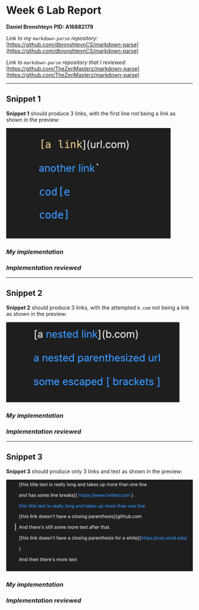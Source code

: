 # Week 6 Lab Report 
**Daniel Bronshteyn**
**PID: A16882179**

*Link to my `markdown-parse` repository:* [https://github.com/dbronshteynCS/markdown-parse](https://github.com/dbronshteynCS/markdown-parse)

*Link to `markdown-parse` repository that I reviewed:* [https://github.com/TheZenMasterz/markdown-parse](https://github.com/TheZenMasterz/markdown-parse)

---

## **Snippet 1**

**Snippet 1** should produce 3 links, with the first line not being a link as shown in the preview:

![Snippet1Preview](Week8ImagesFolder/Snippet1Expected.png)

### *My implementation*

### *Implementation reviewed*

---

## **Snippet 2**

**Snippet 2** should produce 3 links, with the attempted ```b.com``` not being a link as shown in the preview:

![Snippet2Preview](Week8ImagesFolder/Snippet2Expected.png)

### *My implementation*

### *Implementation reviewed*

---

## **Snippet 3**

**Snippet 3** should produce only 3 links and text as shown in the preview:

![Snippet3Preview](Week8ImagesFolder/Snippet3Expected.png)

### *My implementation*

### *Implementation reviewed*


